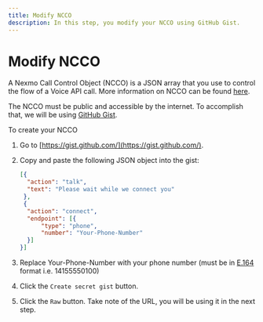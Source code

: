 ```yaml
---
title: Modify NCCO
description: In this step, you modify your NCCO using GitHub Gist.
---
```


# Modify NCCO

A Nexmo Call Control Object (NCCO) is a JSON array that you use to control the flow of a Voice API call. More information on NCCO can be found [here](https://developer.nexmo.com/voice/voice-api/ncco-reference).

The NCCO must be public and accessible by the internet. To accomplish that, we will be using [GitHub Gist](https://gist.github.com/).

To create your NCCO

1) Go to [https://gist.github.com/](https://gist.github.com/).
   
2) Copy and paste the following JSON object into the gist:
    ```json
    [{
      "action": "talk",
      "text": "Please wait while we connect you"
     },
     {
      "action": "connect",
      "endpoint": [{
          "type": "phone",
          "number": "Your-Phone-Number"
      }]
    }]
    ```
3) Replace Your-Phone-Number with your phone number (must be in [E.164](https://developer.nexmo.com/concepts/guides/glossary#e-164-format) format i.e. 14155550100)

4) Click the ```Create secret gist``` button.

5) Click the ```Raw``` button. Take note of the URL, you will be using it in the next step.
